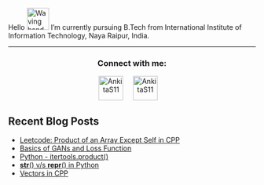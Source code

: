 
Hello <img src="https://raw.githubusercontent.com/nixin72/nixin72/master/wave.gif" alt="Waving hand animated gif" height="45" width="45">
I’m currently pursuing B.Tech from International Institute of Information Technology, Naya Raipur, India.
  
<hr>
<h3 align="center">Connect with me:</h3>
<p align="center">
<a href="https://twitter.com/ankitaS11" target="blank"><img align="center" src="https://cdn-icons-png.flaticon.com/512/124/124021.png" alt="AnkitaS11" height="50" width="50" /></a> &nbsp;&nbsp;&nbsp;
<a href="hhttps://www.linkedin.com/in/ankita-sharma-aabba8194//" target="blank"><img align="center" src="https://cdn-icons-png.flaticon.com/512/174/174857.png" alt="AnkitaS11" height="50" width="50" /></a>&nbsp;&nbsp;&nbsp;&nbsp;
</p>
</hr>

<!-- <p align = "center">
<a align= "center" href="https://github.com/ankitaS11">
<img alt= "stats card" height="200px" width="400" src="https://github-readme-streak-stats.herokuapp.com/?user=ankitaS11&theme=radical">
<img align="right" height="300" width="400" src="https://data.whicdn.com/images/222319615/original.gif" /> </a>
</p> -->

## Recent Blog Posts
<!-- BLOG-POST-LIST:START -->
- [Leetcode: Product of an Array Except Self in CPP](https://ankitas11.github.io/posts/2021/10/product-of-an-array-except-self/)
- [Basics of GANs and Loss Function](https://ankitas11.github.io/posts/2021/09/basics-of-gans-and-loss-function/)
- [Python - itertools.product()](https://ankitas11.github.io/posts/2021/09/python-itertools.product/)
- [__str__() v/s __repr__() in Python](https://ankitas11.github.io/posts/2021/09/understanding-__-str-__-and-__-repr-__-in-python/)
- [Vectors in CPP](https://ankitas11.github.io/posts/2021/09/vectors-in-c-/)
<!-- BLOG-POST-LIST:END -->
